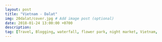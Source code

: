 ```yaml
---
layout: post
title: "Vietnam - Dalat"
img: 20dalat/cover.jpg # Add image post (optional)
date: 2018-01-24 13:00:00 +0700
description:
tag: [Travel, Blogging, waterfall, flower park, night market, Vietnam, ดาลัด, เวียดนาม]
---
```

